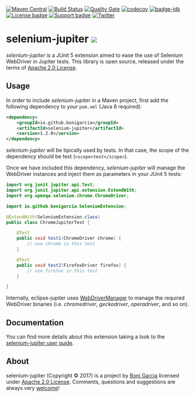 [![Maven Central](https://maven-badges.herokuapp.com/maven-central/io.github.bonigarcia/selenium-jupiter/badge.svg)](https://maven-badges.herokuapp.com/maven-central/io.github.bonigarcia/selenium-jupiter)
[![Build Status](https://travis-ci.org/bonigarcia/selenium-jupiter.svg?branch=master)](https://travis-ci.org/bonigarcia/selenium-jupiter)
[![Quality Gate](https://sonarcloud.io/api/badges/gate?key=io.github.bonigarcia:selenium-jupiter)](https://sonarcloud.io/dashboard/index/io.github.bonigarcia:selenium-jupiter)
[![codecov](https://codecov.io/gh/bonigarcia/selenium-jupiter/branch/master/graph/badge.svg)](https://codecov.io/gh/bonigarcia/selenium-jupiter)
[![badge-jdk](https://img.shields.io/badge/jdk-8-green.svg)](http://www.oracle.com/technetwork/java/javase/downloads/index.html)
[![License badge](https://img.shields.io/badge/license-Apache2-green.svg)](http://www.apache.org/licenses/LICENSE-2.0)
[![Support badge]( https://img.shields.io/badge/support-sof-green.svg)](http://stackoverflow.com/questions/tagged/selenium-jupiter)
[![Twitter](https://img.shields.io/badge/follow-@boni_gg-green.svg)](https://twitter.com/boni_gg)

# selenium-jupiter [![][Logo]][GitHub Repository]

*selenium-jupiter* is a JUnit 5 extension aimed to ease the use of Selenium WebDriver in Jupiter tests. This library is open source, released under the terms of [Apache 2.0 License].

## Usage

In order to include *selenium-jupiter* in a Maven project, first add the following dependency to your `pom.xml` (Java 8 required):

```xml
<dependency>
	<groupId>io.github.bonigarcia</groupId>
	<artifactId>selenium-jupiter</artifactId>
	<version>1.2.0</version>
</dependency>
```

*selenium-jupiter* will be tipically used by tests. In that case, the scope of the dependency should be test (`<scope>test</scope>`).

Once we have included this dependency, *selenium-jupiter* will manage the WebDriver instances and inject them as parameters in your JUnit 5 tests:

```java
import org.junit.jupiter.api.Test;
import org.junit.jupiter.api.extension.ExtendWith;
import org.openqa.selenium.chrome.ChromeDriver;

import io.github.bonigarcia.SeleniumExtension;

@ExtendWith(SeleniumExtension.class)
public class ChromeJupiterTest {

    @Test
    public void test1(ChromeDriver chrome) {
    	// use chrome in this test
    }

    @Test
    public void test2(FirefoxDriver firefox) {
    	// use firefox in this test
    }

}
```

Internally, eclipse-jupiter uses [WebDriverManager] to manage the required WebDriver binaries (i.e. *chromedriver*, *geckodriver*,  *operadriver*, and so on).

## Documentation

You can find more details about this extension taking a look to the [selenium-jupiter user guide].


## About

selenium-jupiter (Copyright &copy; 2017) is a project by [Boni Garcia] licensed under [Apache 2.0 License]. Comments, questions and suggestions are always very [welcome][selenium-jupiter issues]!

[Apache 2.0 License]: http://www.apache.org/licenses/LICENSE-2.0
[Boni Garcia]: http://bonigarcia.github.io/
[GitHub Repository]: https://github.com/bonigarcia/selenium-jupiter
[Logo]: http://bonigarcia.github.io/img/selenium-jupiter.png
[selenium-jupiter user guide]: https://bonigarcia.github.io/selenium-jupiter/
[selenium-jupiter issues]: https://github.com/bonigarcia/selenium-jupiter/issues
[Selenium Webdriver]: http://docs.seleniumhq.org/projects/webdriver/
[WebDriverManager]: https://github.com/bonigarcia/webdrivermanager
